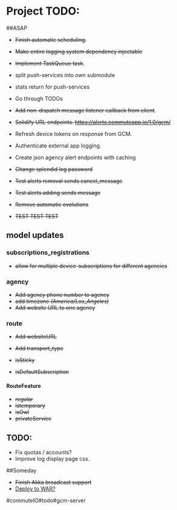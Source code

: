 

# Project TODO:

##ASAP
* ~~Finish automatic scheduling.~~
* ~~Make entire logging system dependency injectable~~
* ~~Implement TaskQueue task~~.

* split push-services into own submodule
* stats return for push-services


* Go through TODOs
* ~~Add non-dispatch message listener callback from client~~.

* ~~Solidify URL endpoints. https://alerts.commuteapp.io/1.0/gcm/~~
* Refresh device tokens on response from GCM.
* Authenticate external app logging.
* Create json agency alert endpoints with caching
* ~~Change splendid log password~~
* ~~Test alerts removal sends cancel_message~~
* ~~Test alerts adding sends message~~
* ~~Remove automatic evolutions~~
* ~~TEST TEST TEST~~

## model updates
### subscriptions_registrations
* ~~allow for multiple device-subscriptions for different agencies~~

### agency
* ~~Add agency phone number to agency~~
* ~~add timezone *(America/Los_Angeles)*~~
* ~~Add website URL to one agency~~

### route
* ~~Add websiteURL~~
* ~~Add transport_type~~

* ~~isSticky~~
* ~~isDefaultSubscription~~


#### RouteFeature
* ~~regular~~
* ~~istemporary~~
* ~~isOwl~~
* ~~privateService~~


## TODO:
* Fix quotas / accounts?
* Improve log display page css.

##Someday
* ~~Finish Akka broadcast support~~
* [Deploy to WAR?](https://github.com/play2war/play2-war-plugin)

#commuteIO#todo#gcm-server